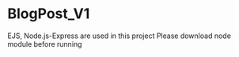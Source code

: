 # BlogPost_V1
EJS, Node.js-Express are used in this project
Please download node module before running
